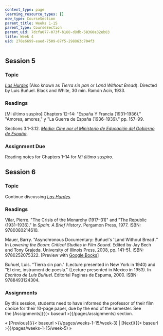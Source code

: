 ```yaml
---
content_type: page
learning_resource_types: []
ocw_type: CourseSection
parent_title: Weeks 1-15
parent_type: CourseSection
parent_uid: 7dcfa077-073f-b180-d8db-58360a32eb03
title: Week 4
uid: 278e6699-eaed-7509-87f5-298863c704f3
---
```


Session 5
---------

### Topic

[_Las Hurdes_](http://www.imdb.com/title/tt0023037/?ref_=fn_al_tt_1) (Also known as _Tierra sin pan_ or _Land Without Bread_). Directed by Luis Buñuel. Black and White, 30 min. Ramón Acín, 1933.

### Readings

\[Mi último suspiro\] Chapters 12–14: "España Y Francia (1931–1936)," "Amores, amores," y "La Guerra de España (1936–1939)." pp. 157–99.

Sections 3.1–3.12. [_Media: Cine por el Ministerio de Educación del Gobierno de España_](http://recursos.cnice.mec.es/media/cine/bloque3/pag01.html).

### Assignment Due

Reading notes for Chapters 1–14 for _Mi último suspiro_.

Session 6
---------

### Topic

Continue discussing [_Las Hurdes_](http://www.imdb.com/title/tt0023037/?ref_=fn_al_tt_1).

### Readings

Vilar, Pierre. "The Crisis of the Monarchy (1917–31)" and "The Republic (1931–1936)." In _Spain: A Brief History_. Pergamon Press, 1977. ISBN: 9780080214610.

Mauer, Barry. "Asynchronous Documentary: Buñuel's 'Land Without Bread'." In _Lowering the Boom: Critical Studies in Film Sound_. Edited by Jay Bech and Tony Grajeda. University of Illinois Press, 2008, pp. 141–51. ISBN: 9780252075322. \[Preview with [Google Books](http://books.google.com/books?id=VoKROBFWuvoC&pg=PA141=onepage)\]

Buñuel, Luis. "Tierra sin pan." (Lecture presented in New York in 1940) and "El cine, instrument de poesía." (Lecture presented in Mexico in 1953). In _Escritos de Luis Buñuel_. Editorial Paginas de Espuma, 2000. ISBN: 9788493124304.

### Assignments

By this session, students need to have informed the professor of their film choice for their 10-page paper, due by the end of the semester. See the [Assignments]({{< baseurl >}}/pages/assignments) section.

« [Previous]({{< baseurl >}}/pages/weeks-1-15/week-3) | [Next]({{< baseurl >}}/pages/weeks-1-15/week-5) »